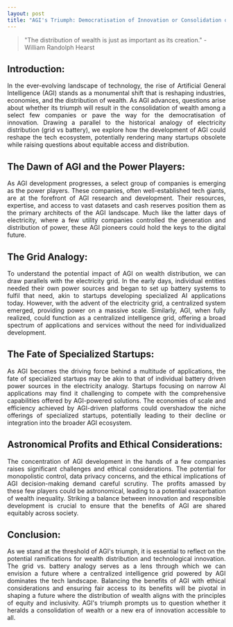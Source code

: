 ```yaml
---
layout: post
title: "AGI's Triumph: Democratisation of Innovation or Consolidation of Wealth?"
---
```


> "The distribution of wealth is just as important as its creation." - William Randolph Hearst

## Introduction:

<p align="justify">
In the ever-evolving landscape of technology, the rise of Artificial General Intelligence (AGI) stands as a monumental shift that is reshaping industries, economies, and the distribution of wealth. As AGI advances, questions arise about whether its triumph will result in the consolidation of wealth among a select few companies or pave the way for the democratisation of innovation. Drawing a parallel to the historical analogy of electricity distribution (grid vs battery), we explore how the development of AGI could reshape the tech ecosystem, potentially rendering many startups obsolete while raising questions about equitable access and distribution.
</p>

## The Dawn of AGI and the Power Players:

<p align="justify">
As AGI development progresses, a select group of companies is emerging as the power players. These companies, often well-established tech giants, are at the forefront of AGI research and development. Their resources, expertise, and access to vast datasets and cash reserves position them as the primary architects of the AGI landscape. Much like the latter days of electricity, where a few utility companies controlled the generation and distribution of power, these AGI pioneers could hold the keys to the digital future.
</p>

## The Grid Analogy:

<p align="justify">
To understand the potential impact of AGI on wealth distribution, we can draw parallels with the electricity grid. In the early days, individual entities needed their own power sources and began to set up battery systems to fulfil that need, akin to startups developing specialized AI applications today. However, with the advent of the electricity grid, a centralized system emerged, providing power on a massive scale. Similarly, AGI, when fully realized, could function as a centralized intelligence grid, offering a broad spectrum of applications and services without the need for individualized development.
</p>

## The Fate of Specialized Startups:

<p align="justify">
As AGI becomes the driving force behind a multitude of applications, the fate of specialized startups may be akin to that of individual battery driven power sources in the electricity analogy. Startups focusing on narrow AI applications may find it challenging to compete with the comprehensive capabilities offered by AGI-powered solutions. The economies of scale and efficiency achieved by AGI-driven platforms could overshadow the niche offerings of specialized startups, potentially leading to their decline or integration into the broader AGI ecosystem.
</p>

## Astronomical Profits and Ethical Considerations:

<p align="justify">
The concentration of AGI development in the hands of a few companies raises significant challenges and ethical considerations. The potential for monopolistic control, data privacy concerns, and the ethical implications of AGI decision-making demand careful scrutiny. The profits amassed by these few players could be astronomical, leading to a potential exacerbation of wealth inequality. Striking a balance between innovation and responsible development is crucial to ensure that the benefits of AGI are shared equitably across society.
</p>

## Conclusion:

<p align="justify">
As we stand at the threshold of AGI's triumph, it is essential to reflect on the potential ramifications for wealth distribution and technological innovation. The grid vs. battery analogy serves as a lens through which we can envision a future where a centralized intelligence grid powered by AGI dominates the tech landscape. Balancing the benefits of AGI with ethical considerations and ensuring fair access to its benefits will be pivotal in shaping a future where the distribution of wealth aligns with the principles of equity and inclusivity. AGI's triumph prompts us to question whether it heralds a consolidation of wealth or a new era of innovation accessible to all.
</p>
